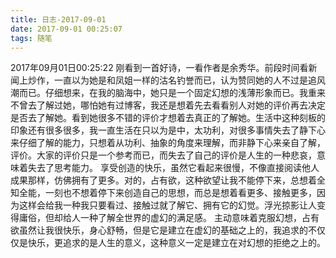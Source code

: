```yaml
---
title: 日志-2017-09-01
date: 2017-09-01 00:25:07
tags: 随笔
---
```

2017年09月01日00:25:22
刚看到一首好诗，一看作者是余秀华。前段时间看新闻上炒作，一直以为她是和凤姐一样的沽名钓誉而已，认为赞同她的人不过是追风潮而已。仔细想来，在我的脑海中，她只是一个固定幻想的浅薄形象而已。我重来不曾去了解过她，哪怕她有过博客，我还是想着先去看看别人对她的评价再去决定是否去了解她。看到她很多不错的评价才想着去真正的了解她。生活中这种刻板的印象还有很多很多，我一直生活在只以为是中，太功利，对很多事情失去了静下心来仔细了解的能力，只想着从功利、抽象的角度来理解，而非静下心来亲自了解，评价。大家的评价只是一个参考而已，而失去了自己的评价是人生的一种悲哀，意味着失去了思考能力。
享受创造的快乐，虽然它看起来很慢，不像直接阅读他人成果那样，仿佛拥有了更多。对的，占有欲，这种欲望让我不能停下来，总想着全知全能，一刻也不想着停下来创造自己的思想，而总是想着看更多、接触更多，因为这样会给我一种我只要看过、接触过就了解它、拥有它的幻觉。浮光掠影让人变得庸俗，但却给人一种了解全世界的虚幻的满足感。
主动意味着克服幻想，占有欲虽然让我很快乐，身心舒畅，但是它是建立在虚幻的基础之上的，我追求的不仅仅是快乐，更追求的是人生的意义，这种意义一定是建立在对幻想的拒绝之上的。

